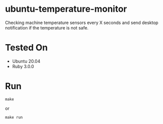# ubuntu-temperature-monitor

Checking machine temperature sensors every X seconds and send desktop notification if the temperature is not safe. 

# Tested On
- Ubuntu 20.04
- Ruby 3.0.0

# Run
```
make
```

or

```
make run
```
